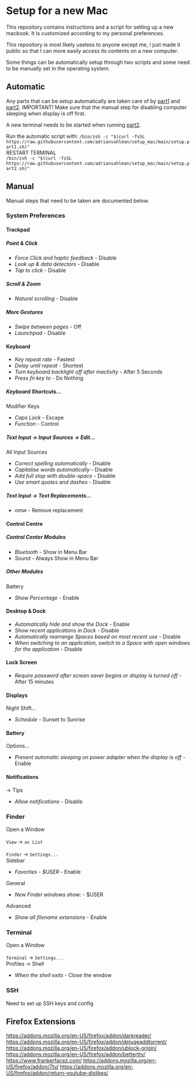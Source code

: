 # Setup for a new Mac
This repository contains instructions and a script for setting up a new macbook. It is customized according to my personal preferences.

This repository is most likely useless to anyone except me, I just made it public so that I can more easily access its contents on a new computer.

Some things can be automatically setup through two scripts and some need to be manually set in the operating system.

## Automatic
Any parts that can be setup automatically are taken care of by [part1](/setup.part1.sh) and [part2](/setup.part2.sh). IMPORTANT! Make sure that the manual step for disabling computer sleeping when display is off first.

A new terminal needs to be started when running [part2](/setup.part2.sh).

Run the automatic script with:
`/bin/zsh -c "$(curl -fsSL https://raw.githubusercontent.com/adriansahlman/setup_mac/main/setup.part1.sh)"` <br>
RESTART TERMINAL <br>
`/bin/zsh -c "$(curl -fsSL https://raw.githubusercontent.com/adriansahlman/setup_mac/main/setup.part2.sh)"` <br>

## Manual
Manual steps that need to be taken are documented below.

### System Preferences

#### Trackpad
##### Point & Click
* *Force Click and haptic feedback* - Disable <br>
* *Look up & data detectors* - Disable <br>
* *Tap to click* - Disable <br>
##### Scroll & Zoom
* *Natural scrolling* - Disable <br>
##### More Gestures
* *Swipe between pages* - Off <br>
* *Launchpad* - Disable <br>

#### Keyboard
* *Key repeat rate* - Fastest <br>
* *Delay until repeat* - Shortest <br>
* *Turn keyboard backlight off after inactivity* - After 5 Seconds <br>
* *Press fn key to* - Do Nothing <br>
##### Keyboard Shortcuts...
Modifier Keys
* *Caps Lock* - Escape <br>
* *Function* - Control <br>
##### Text Input -> Input Sources -> Edit...
All Input Sources
* *Correct spelling automatically* - Disable <br>
* *Capitalise words automatically* - Disable <br>
* *Add full stop with double-space* - Disable <br>
* *Use smart quotes and dashes* - Disable <br>
##### Text Input -> Text Replacements...
* *omw* - Remove replacement <br>

#### Control Centre
##### Control Center Modules
* *Bluetooth* - Show in Menu Bar <br>
* *Sound* - Always Show in Menu Bar <br>
##### Other Modules
Battery
* *Show Percentage* - Enable <br>

#### Desktop & Dock
* *Automatically hide and show the Dock* - Enable <br>
* *Show recent applications in Dock* - Disable <br>
* *Automatically rearrange Spaces based on most recent use* - Disable <br>
* *When switching to an application, switch to a Space with open windows for the application* - Disable <br>

#### Lock Screen
* *Require password after screen saver begins or display is turned off* - After 15 minutes <br>

#### Displays
Night Shift...
* *Schedule* - Sunset to Sunrise <br>

#### Battery
Options...
* *Prevent automatic sleeping on power adapter when the display is off* - Enable <br>

#### Notifications
-> Tips <br>
* *Allow notifications* - Disable <br>


### Finder
Open a Window <br> <br>
`View` -> `as List` <br> <br>
`Finder` -> `Settings...` <br>
Sidebar <br>
* *Favorites - $USER* - Enable <br>

General <br>
* *New Finder windows show:* - $USER <br>

Advanced <br>
* *Show all filename extensions* - Enable <br>


### Terminal
Open a Window <br> <br>
`Terminal` -> `Settings...` <br>
Profiles -> Shell <br>
* *When the shell exits* - Close the window <br>


### SSH
Need to set up SSH keys and config

## Firefox Extensions
https://addons.mozilla.org/en-US/firefox/addon/darkreader/
https://addons.mozilla.org/en-US/firefox/addon/delugeaddtorrent/
https://addons.mozilla.org/en-US/firefox/addon/ublock-origin/
https://addons.mozilla.org/en-US/firefox/addon/betterttv/
https://www.frankerfacez.com/
https://addons.mozilla.org/en-US/firefox/addon/7tv/
https://addons.mozilla.org/en-US/firefox/addon/return-youtube-dislikes/
